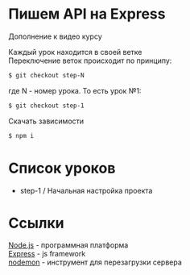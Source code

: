 # Пишем API на Express
Дополнение к видео курсу  
 
Каждый урок находится в своей ветке  
Переключение веток происходит по принципу:  
```sh
$ git checkout step-N
```
где N - номер урока.
То есть урок №1:
```sh
$ git checkout step-1
```
Скачать зависимости 
```sh
$ npm i
```
# Список уроков
- step-1 / Начальная настройка проекта

# Ссылки
[Node.js](https://nodejs.org/en/) - программная платформа  
[Express](https://expressjs.com/) - js framework  
[nodemon](https://www.npmjs.com/package/nodemon) - инструмент для перезагрузки сервера  